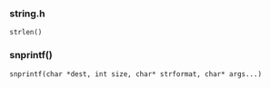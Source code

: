 
### string.h 
`strlen()`


### snprintf()
`snprintf(char *dest, int size, char* strformat, char* args...)`

